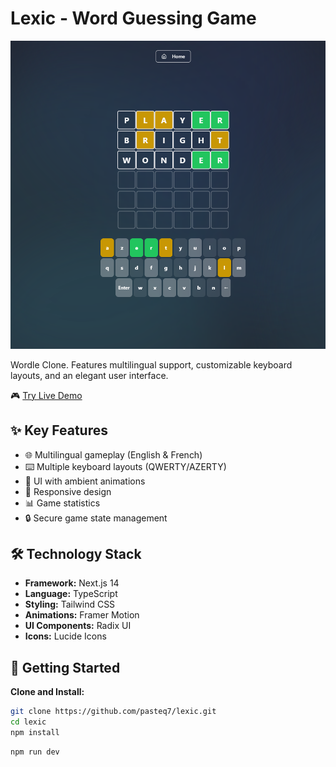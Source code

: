 # Lexic - Word Guessing Game

![Lexic Game Preview](./lexic.png)

Wordle Clone. Features multilingual support, customizable keyboard layouts, and an elegant user interface.

🎮 [Try Live Demo](https://lexic-kappa.vercel.app)

## ✨ Key Features

- 🌐 Multilingual gameplay (English & French)
- ⌨️ Multiple keyboard layouts (QWERTY/AZERTY)
- 🎨 UI with ambient animations
- 📱 Responsive design 
- 📊 Game statistics
- 🔒 Secure game state management

## 🛠️ Technology Stack

- **Framework:** Next.js 14
- **Language:** TypeScript
- **Styling:** Tailwind CSS
- **Animations:** Framer Motion
- **UI Components:** Radix UI
- **Icons:** Lucide Icons

## 🚀 Getting Started

 **Clone and Install:**
```bash
git clone https://github.com/pasteq7/lexic.git
cd lexic
npm install
```

```bash
npm run dev
```


